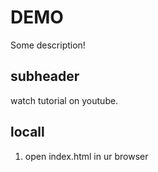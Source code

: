 # DEMO 


Some description!

## subheader 

 watch tutorial on youtube.



 ## locall


 1. open index.html in ur browser
 